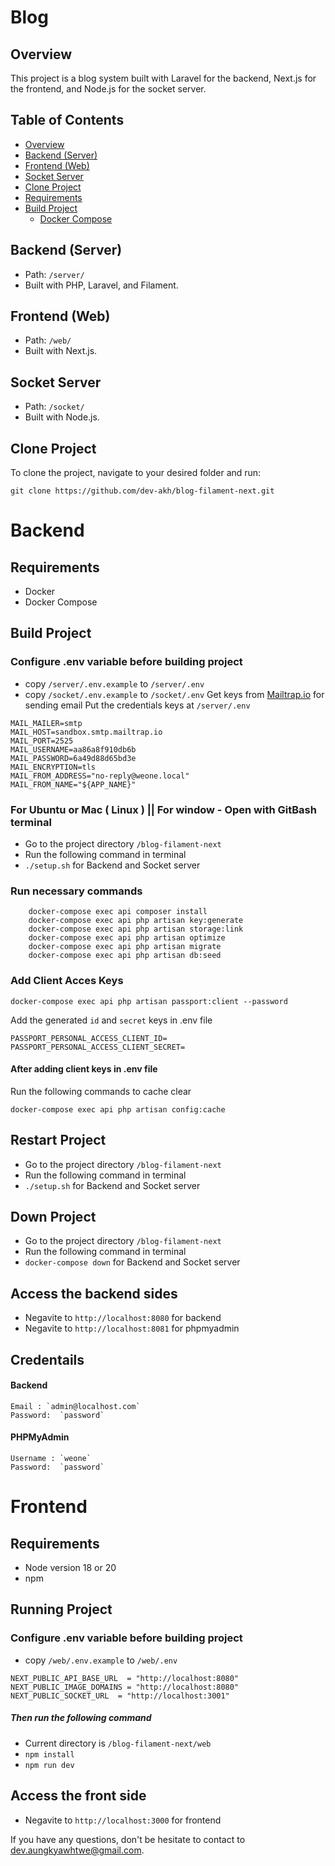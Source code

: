 # Blog 

## Overview
This project is a blog system built with Laravel for the backend, Next.js for the frontend, and Node.js for the socket server.

## Table of Contents
- [Overview](#overview)
- [Backend (Server)](#backend-server)
- [Frontend (Web)](#frontend-web)
- [Socket Server](#socket-server)
- [Clone Project](#clone-project)
- [Requirements](#requirements)
- [Build Project](#build-project)
  - [Docker Compose](#docker-compose)

## Backend (Server)
- Path: `/server/`
- Built with PHP, Laravel, and Filament.

## Frontend (Web)
- Path: `/web/`
- Built with Next.js.

## Socket Server
- Path: `/socket/`
- Built with Node.js.

## Clone Project
To clone the project, navigate to your desired folder and run:
```
git clone https://github.com/dev-akh/blog-filament-next.git
```
# Backend 
## Requirements
- Docker 
- Docker Compose 

## Build Project 
### Configure .env variable before building project
- copy `/server/.env.example` to `/server/.env`
- copy `/socket/.env.example` to `/socket/.env`
Get keys from [Mailtrap.io](https://mailtrap.io/) for sending email 
Put the credentials keys at `/server/.env`
```
MAIL_MAILER=smtp
MAIL_HOST=sandbox.smtp.mailtrap.io
MAIL_PORT=2525
MAIL_USERNAME=aa86a8f910db6b
MAIL_PASSWORD=6a49d88d65bd3e
MAIL_ENCRYPTION=tls
MAIL_FROM_ADDRESS="no-reply@weone.local"
MAIL_FROM_NAME="${APP_NAME}"
```

### For Ubuntu or Mac ( Linux ) || For window - Open with GitBash terminal
- Go to the project directory `/blog-filament-next`
- Run the following command in terminal
- `./setup.sh` for Backend and Socket server
### Run necessary commands
```
    docker-compose exec api composer install
    docker-compose exec api php artisan key:generate
    docker-compose exec api php artisan storage:link
    docker-compose exec api php artisan optimize
    docker-compose exec api php artisan migrate
    docker-compose exec api php artisan db:seed
```
### Add Client Acces Keys
```
docker-compose exec api php artisan passport:client --password
```
Add the generated `id` and `secret` keys in .env file
```
PASSPORT_PERSONAL_ACCESS_CLIENT_ID=
PASSPORT_PERSONAL_ACCESS_CLIENT_SECRET=
```
#### After adding client keys in .env file 
Run the following commands to cache clear
```
docker-compose exec api php artisan config:cache
```
## Restart Project 
- Go to the project directory `/blog-filament-next`
- Run the following command in terminal
- `./setup.sh` for Backend and Socket server

## Down Project 
- Go to the project directory `/blog-filament-next`
- Run the following command in terminal
- `docker-compose down` for Backend and Socket server

## Access the backend sides 
- Negavite to `http://localhost:8080` for backend
- Negavite to `http://localhost:8081` for phpmyadmin

## Credentails
#### Backend
```
Email : `admin@localhost.com`
Password:  `password`
```
#### PHPMyAdmin
```
Username : `weone`
Password:  `password`
```
# Frontend
## Requirements
- Node version 18 or 20 
- npm 

## Running Project 
### Configure .env variable before building project
- copy `/web/.env.example` to `/web/.env`
```
NEXT_PUBLIC_API_BASE_URL  = "http://localhost:8080" 
NEXT_PUBLIC_IMAGE_DOMAINS = "http://localhost:8080"
NEXT_PUBLIC_SOCKET_URL  = "http://localhost:3001"
```
##### Then run the following command
- Current directory is `/blog-filament-next/web`
- `npm install`
- `npm run dev`

## Access the front side 
- Negavite to `http://localhost:3000` for frontend

If you have any questions, don't be hesitate to contact to [dev.aungkyawhtwe@gmail.com](dev.aungkyawhtwe@gmail.com).